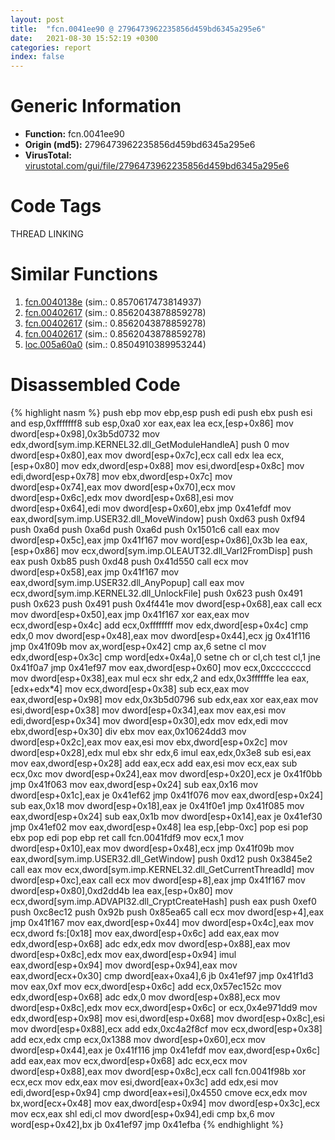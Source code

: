 ```yaml
---
layout: post
title:  "fcn.0041ee90 @ 2796473962235856d459bd6345a295e6"
date:   2021-08-30 15:52:19 +0300
categories: report
index: false
---
```


# Generic Information
- **Function:** fcn.0041ee90
- **Origin (md5):** 2796473962235856d459bd6345a295e6
- **VirusTotal:** [virustotal.com/gui/file/2796473962235856d459bd6345a295e6][virustotal_ref]

# Code Tags
<span class="tag" id="THREAD">THREAD</span>
<span class="tag" id="LINKING">LINKING</span>


# Similar Functions

1. [fcn.0040138e][similar_1_ref] (sim.: 0.8570617473814937)
2. [fcn.00402617][similar_2_ref] (sim.: 0.8562043878859278)
3. [fcn.00402617][similar_3_ref] (sim.: 0.8562043878859278)
4. [fcn.00402617][similar_4_ref] (sim.: 0.8562043878859278)
5. [loc.005a60a0][similar_5_ref] (sim.: 0.8504910389953244)


# Disassembled Code

{% highlight nasm %}
push ebp
mov ebp,esp
push edi
push ebx
push esi
and esp,0xfffffff8
sub esp,0xa0
xor eax,eax
lea ecx,[esp+0x86]
mov dword[esp+0x98],0x3b5d0732
mov edx,dword[sym.imp.KERNEL32.dll_GetModuleHandleA]
push 0
mov dword[esp+0x80],eax
mov dword[esp+0x7c],ecx
call edx
lea ecx,[esp+0x80]
mov edx,dword[esp+0x88]
mov esi,dword[esp+0x8c]
mov edi,dword[esp+0x78]
mov ebx,dword[esp+0x7c]
mov dword[esp+0x74],eax
mov dword[esp+0x70],ecx
mov dword[esp+0x6c],edx
mov dword[esp+0x68],esi
mov dword[esp+0x64],edi
mov dword[esp+0x60],ebx
jmp 0x41efdf
mov eax,dword[sym.imp.USER32.dll_MoveWindow]
push 0xd63
push 0xf94
push 0xa6d
push 0xa6d
push 0xa6d
push 0x1501c6
call eax
mov dword[esp+0x5c],eax
jmp 0x41f167
mov word[esp+0x86],0x3b
lea eax,[esp+0x86]
mov ecx,dword[sym.imp.OLEAUT32.dll_VarI2FromDisp]
push eax
push 0xb85
push 0xd48
push 0x41d550
call ecx
mov dword[esp+0x58],eax
jmp 0x41f167
mov eax,dword[sym.imp.USER32.dll_AnyPopup]
call eax
mov ecx,dword[sym.imp.KERNEL32.dll_UnlockFile]
push 0x623
push 0x491
push 0x623
push 0x491
push 0x4f441e
mov dword[esp+0x68],eax
call ecx
mov dword[esp+0x50],eax
jmp 0x41f167
xor eax,eax
mov ecx,dword[esp+0x4c]
add ecx,0xffffffff
mov edx,dword[esp+0x4c]
cmp edx,0
mov dword[esp+0x48],eax
mov dword[esp+0x44],ecx
jg 0x41f116
jmp 0x41f09b
mov ax,word[esp+0x42]
cmp ax,6
setne cl
mov edx,dword[esp+0x3c]
cmp word[edx+0x4a],0
setne ch
or cl,ch
test cl,1
jne 0x41f0a7
jmp 0x41ef97
mov eax,dword[esp+0x60]
mov ecx,0xcccccccd
mov dword[esp+0x38],eax
mul ecx
shr edx,2
and edx,0x3ffffffe
lea eax,[edx+edx*4]
mov ecx,dword[esp+0x38]
sub ecx,eax
mov eax,dword[esp+0x98]
mov edx,0x3b5d0796
sub edx,eax
xor eax,eax
mov esi,dword[esp+0x38]
mov dword[esp+0x34],eax
mov eax,esi
mov edi,dword[esp+0x34]
mov dword[esp+0x30],edx
mov edx,edi
mov ebx,dword[esp+0x30]
div ebx
mov eax,0x10624dd3
mov dword[esp+0x2c],eax
mov eax,esi
mov ebx,dword[esp+0x2c]
mov dword[esp+0x28],edx
mul ebx
shr edx,6
imul eax,edx,0x3e8
sub esi,eax
mov eax,dword[esp+0x28]
add eax,ecx
add eax,esi
mov ecx,eax
sub ecx,0xc
mov dword[esp+0x24],eax
mov dword[esp+0x20],ecx
je 0x41f0bb
jmp 0x41f063
mov eax,dword[esp+0x24]
sub eax,0x16
mov dword[esp+0x1c],eax
je 0x41ef62
jmp 0x41f076
mov eax,dword[esp+0x24]
sub eax,0x18
mov dword[esp+0x18],eax
je 0x41f0e1
jmp 0x41f085
mov eax,dword[esp+0x24]
sub eax,0x1b
mov dword[esp+0x14],eax
je 0x41ef30
jmp 0x41ef02
mov eax,dword[esp+0x48]
lea esp,[ebp-0xc]
pop esi
pop ebx
pop edi
pop ebp
ret
call fcn.0041fdf9
mov ecx,1
mov dword[esp+0x10],eax
mov dword[esp+0x48],ecx
jmp 0x41f09b
mov eax,dword[sym.imp.USER32.dll_GetWindow]
push 0xd12
push 0x3845e2
call eax
mov ecx,dword[sym.imp.KERNEL32.dll_GetCurrentThreadId]
mov dword[esp+0xc],eax
call ecx
mov dword[esp+8],eax
jmp 0x41f167
mov dword[esp+0x80],0xd2dd4b
lea eax,[esp+0x80]
mov ecx,dword[sym.imp.ADVAPI32.dll_CryptCreateHash]
push eax
push 0xef0
push 0xc8ec12
push 0x92b
push 0x85ea65
call ecx
mov dword[esp+4],eax
jmp 0x41f167
mov eax,dword[esp+0x44]
mov dword[esp+0x4c],eax
mov ecx,dword fs:[0x18]
mov eax,dword[esp+0x6c]
add eax,eax
mov edx,dword[esp+0x68]
adc edx,edx
mov dword[esp+0x88],eax
mov dword[esp+0x8c],edx
mov eax,dword[esp+0x94]
imul eax,dword[esp+0x94]
mov dword[esp+0x94],eax
mov eax,dword[ecx+0x30]
cmp dword[eax+0xa4],6
jb 0x41ef97
jmp 0x41f1d3
mov eax,0xf
mov ecx,dword[esp+0x6c]
add ecx,0x57ec152c
mov edx,dword[esp+0x68]
adc edx,0
mov dword[esp+0x88],ecx
mov dword[esp+0x8c],edx
mov ecx,dword[esp+0x6c]
or ecx,0x4e971dd9
mov edx,dword[esp+0x98]
mov esi,dword[esp+0x68]
mov dword[esp+0x8c],esi
mov dword[esp+0x88],ecx
add edx,0xc4a2f8cf
mov ecx,dword[esp+0x38]
add ecx,edx
cmp ecx,0x1388
mov dword[esp+0x60],ecx
mov dword[esp+0x44],eax
je 0x41f116
jmp 0x41efdf
mov eax,dword[esp+0x6c]
add eax,eax
mov ecx,dword[esp+0x68]
adc ecx,ecx
mov dword[esp+0x88],eax
mov dword[esp+0x8c],ecx
call fcn.0041f98b
xor ecx,ecx
mov edx,eax
mov esi,dword[eax+0x3c]
add edx,esi
mov edi,dword[esp+0x94]
cmp dword[eax+esi],0x4550
cmove ecx,edx
mov bx,word[ecx+0x48]
mov eax,dword[esp+0x94]
mov dword[esp+0x3c],ecx
mov ecx,eax
shl edi,cl
mov dword[esp+0x94],edi
cmp bx,6
mov word[esp+0x42],bx
jb 0x41ef97
jmp 0x41efba
{% endhighlight %}


[similar_1_ref]: /report/fcn.0040138e@19868e913267926ecdc5c75b2647ed0f
[similar_2_ref]: /report/fcn.00402617@d287262b3c4caae6c69c406382125319
[similar_3_ref]: /report/fcn.00402617@3a783d6a0e3505903843983e413a529e
[similar_4_ref]: /report/fcn.00402617@57989f43bf24a9272122210a17558c3d
[similar_5_ref]: /report/loc.005a60a0@d65363c7c6c188277432c9e4251c44e5
[virustotal_ref]: https://www.virustotal.com/gui/file/2796473962235856d459bd6345a295e6